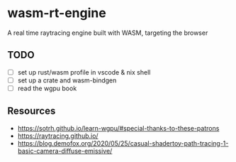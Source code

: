 # wasm-rt-engine

A real time raytracing engine built with WASM, targeting the browser

## TODO

- [ ] set up rust/wasm profile in vscode & nix shell
- [ ] set up a crate and wasm-bindgen
- [ ] read the wgpu book

## Resources

- <https://sotrh.github.io/learn-wgpu/#special-thanks-to-these-patrons>
- <https://raytracing.github.io/>
- <https://blog.demofox.org/2020/05/25/casual-shadertoy-path-tracing-1-basic-camera-diffuse-emissive/>
